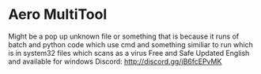 # Aero MultiTool 
Might be a pop up unknown file or something that is because it runs of batch and python code which use cmd and something similiar to run which is in system32 files which scans as a virus
Free and Safe
Updated
English and available for windows
Discord: http://discord.gg/jB6fcEPvMK
